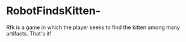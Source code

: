 # RobotFindsKitten-
Rfk is a game in which the player seeks to find the kitten among many artifacts. That's it!

